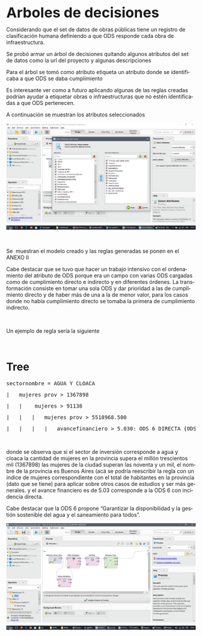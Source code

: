 <p dir="ltr" style="text-align: left;"></p>
<div>
    <h1><a name="_925iy67cld4v"></a></h1>
</div>
<p><b style="font-size: 2.34375rem;"><span lang="es">Arboles de decisiones</span></b><br></p>
<p><span lang="es">Considerando que el set de datos de obras públicas tiene un registro de clasificación
        humana definiendo a que ODS responde cada obra de infraestructura.</span></p>
<p><span lang="es">Se probó armar un árbol de decisiones quitando algunos atributos del set
        de datos como la url del proyecto y algunas descripciones</span></p>
<p><span lang="es">Para el árbol se tomó como atributo etiqueta un atributo donde se
        identificaba a que ODS se daba cumplimiento</span></p>
<p><span lang="es">Es interesante ver como a futuro aplicando algunas de las reglas creadas
        podrían ayudar a etiquetar obras o infraestructuras que no estén identificadas
        a que ODS pertenecen.</span></p>
<p><span lang="es">A continuación se muestran los atributos seleccionados</span></p>
<p><span lang="es"><img src="/scripts/decision-tree_ods-classification/imagenes/pantalla1.png"<br></span></p>
<p><span lang="es">&nbsp;</span></p>
<p><span lang="es">Se &nbsp;muestran el modelo creado y
        las reglas generadas se ponen en el ANEXO II</span></p>
<p><span lang="es">Cabe destacar que se tuvo que hacer un trabajo intensivo con el
        ordenamiento del atributo de ODS porque era un campo con varias ODS cargadas
        como de cumplimiento directo e indirecto y en diferentes órdenes. La
        transformación consiste en tomar una sola ODS y dar prioridad a las de
        cumplimiento directo y de haber más de una a la de menor valor, para los casos
        donde no había cumplimiento directo se tomaba la primera de cumplimiento
        indirecto.</span></p>
<p><span lang="es">&nbsp;</span></p>
<p><span lang="es">Un ejemplo de regla sería la siguiente </span></p>
<p><span lang="es">&nbsp;</span></p>
<h1><span lang="es">Tree </span></h1>
<pre>sectornombre = AGUA Y CLOACA</pre>
<pre>|&nbsp;&nbsp; mujeres prov &gt; 1367898</pre>
<pre>|&nbsp;&nbsp; |&nbsp;&nbsp;&nbsp; mujeres &gt; 91138</pre>
<pre>|&nbsp;&nbsp; |&nbsp;&nbsp; |&nbsp;&nbsp; mujeres prov &gt; 5518968.500</pre>
<pre>|&nbsp;&nbsp; |&nbsp;&nbsp; |&nbsp;&nbsp; |&nbsp;&nbsp; avancefinanciero &gt; 5.030: ODS 6 DIRECTA {ODS 6 DIRECTA=1324, ODS 9 DIRECTA=0, ODS 13 INDIRECTA=16, ODS 11 INDIRECTA=0, ODS 3 INDIRECTA=0, ODS 5 INDIRECTA=0, ODS 4 INDIRECTA=0, -=0}</pre>
<p>&nbsp;</p>
<p><span lang="es">donde se observa que si el sector de inversión corresponde a agua y
        cloaca la cantidad de mujeres en la provincia supera el millón trescientos mil
        (1367898) las mujeres de la ciudad superan las noventa y un mil, el nombre de
        la provincia es Buenos Aires (acá se podría reescribir la regla con un índice
        de mujeres correspondiente con el total de habitantes en la provincia (dato que
        se tiene) para aplicar sobre otros casos de estudios y ser más generales. y el
        avance financiero es de 5.03 corresponde a la ODS 6 con incidencia directa. </span></p>
<p><span lang="es">Cabe destacar que la ODS 6 propone “Garantizar la disponibilidad y la
        gestión sostenible del agua y el saneamiento para todos”.</span></p>
<p><span lang="es"><img src="/scripts/decision-tree_ods-classification/imagenes/pantalla2.png"<br></span></p>

<p><span lang="es">&nbsp;</span></p>
<p><span lang="es">&nbsp;</span></p>
<p><span lang="es">&nbsp;</span></p>
<p><span lang="es">&nbsp;</span></p>
<p><b><span lang="es">&nbsp;</span></b></p><br>
<p></p>
